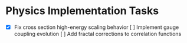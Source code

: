 # Physics Implementation Tasks

- [x] Fix cross section high-energy scaling behavior
  [ ] Implement gauge coupling evolution
  [ ] Add fractal corrections to correlation functions 